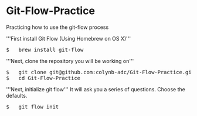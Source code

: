 Git-Flow-Practice
=================

Practicing how to use the git-flow process

'''First install Git Flow (Using Homebrew on OS X)'''

<pre>
$	brew install git-flow
</pre>

'''Next, clone the repository you will be working on'''

<pre>
$	git clone git@github.com:colynb-adc/Git-Flow-Practice.git
$	cd Git-Flow-Practice
</pre>

'''Next, initialize git flow'''
It will ask you a series of questions. Choose the defaults.

<pre>
$	git flow init
</pre>